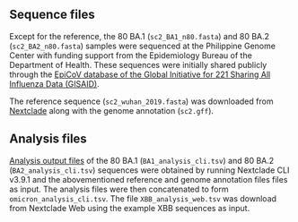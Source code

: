 ## Sequence files

Except for the reference, the 80 BA.1 (`sc2_BA1_n80.fasta`) and 80 BA.2 (`sc2_BA2_n80.fasta`) samples were sequenced at the Philippine Genome Center with funding support from the Epidemiology Bureau of the Department of Health. These sequences were initially shared publicly through the [EpiCoV database of the Global Initiative for 221 Sharing All Influenza Data (GISAID)](https://gisaid.org/).

The reference sequence (`sc2_wuhan_2019.fasta`) was downloaded from [Nextclade](https://github.com/nextstrain/nextclade_data/tree/master/data/nextstrain/sars-cov-2/wuhan-hu-1/orfs) along with the genome annotation (`sc2.gff`).

## Analysis files

[Analysis output files](https://docs.nextstrain.org/projects/nextclade/en/stable/user/output-files/04-results-tsv.html) of the 80 BA.1 (`BA1_analysis_cli.tsv`) and 80 BA.2 (`BA2_analysis_cli.tsv`) sequences were obtained by running Nextclade CLI v3.9.1 and the abovementioned reference and genome annotation files files as input. The analysis files were then concatenated to form `omicron_analysis_cli.tsv`. The file `XBB_analysis_web.tsv` was download from Nextclade Web using the example XBB sequences as input.
